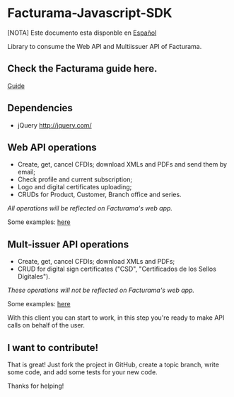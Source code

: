 # Facturama-Javascript-SDK

[NOTA] Este documento esta disponble en [Español]

Library to consume the Web API and Multiissuer API of Facturama.

## Check the Facturama guide here.

[Guide](https://apisandbox.facturama.mx/guias)

## Dependencies

* jQuery http://jquery.com/

## Web API operations

- Create, get, cancel CFDIs; download XMLs and PDFs and send them by email;
- Check profile and current subscription;
- Logo and digital certificates uploading;
- CRUDs for Product, Customer, Branch office and series.

*All operations will be reflected on Facturama's web app.*

Some examples: [here](https://github.com/Facturama/facturama-javascript-sdk/wiki/API-Web)

## Mult-issuer API operations

- Create, get, cancel CFDIs; download XMLs and PDFs;
- CRUD for digital sign certificates ("CSD", "Certificados de los Sellos Digitales").

*These operations will not be reflected on Facturama's web app.*

Some examples: [here](https://github.com/Facturama/facturama-javascript-sdk/wiki/API-MultiEmisor)

With this client you can start to work, in this step you're ready to make API calls on behalf of the user.

## I want to contribute!
That is great! Just fork the project in GitHub, create a topic branch, write some code, and add some tests for your new code.

Thanks for helping!

[Español]: ./README.md
